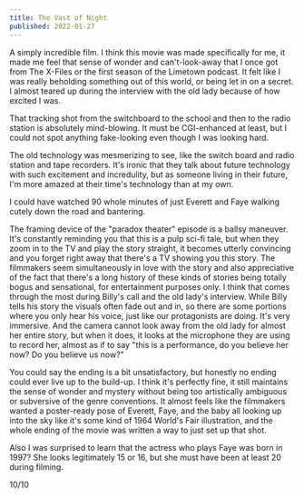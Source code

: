 ```yaml
---
title: The Vast of Night
published: 2022-01-27
---
```


A simply incredible film. I think this movie was made specifically for me, it made me feel that sense of wonder and can't-look-away that I once got from The X-Files or the first season of the Limetown podcast. It felt like I was really beholding something out of this world, or being let in on a secret. I almost teared up during the interview with the old lady because of how excited I was.

That tracking shot from the switchboard to the school and then to the radio station is absolutely mind-blowing. It must be CGI-enhanced at least, but I could not spot anything fake-looking even though I was looking hard.

The old technology was mesmerizing to see, like the switch board and radio station and tape recorders. It's ironic that they talk about future technology with such excitement and incredulity, but as someone living in their future, I'm more amazed at their time's technology than at my own.

I could have watched 90 whole minutes of just Everett and Faye walking cutely down the road and bantering.

The framing device of the "paradox theater" episode is a ballsy maneuver. It's constantly reminding you that this is a pulp sci-fi tale, but when they zoom in to the TV and play the story straight, it becomes utterly convincing and you forget right away that there's a TV showing you this story. The filmmakers seem simultaneously in love with the story and also appreciative of the fact that there's a long history of these kinds of stories being totally bogus and sensational, for entertainment purposes only. I think that comes through the most during Billy's call and the old lady's interview. While Billy tells his story the visuals often fade out and in, so there are some portions where you only hear his voice, just like our protagonists are doing. It's very immersive. And the camera cannot look away from the old lady for almost her entire story, but when it does, it looks at the microphone they are using to record her, almost as if to say "this is a performance, do you believe her now? Do you believe us now?"

You could say the ending is a bit unsatisfactory, but honestly no ending could ever live up to the build-up. I think it's perfectly fine, it still maintains the sense of wonder and mystery without being too artistically ambiguous or subversive of the genre conventions. It almost feels like the filmmakers wanted a poster-ready pose of Everett, Faye, and the baby all looking up into the sky like it's some kind of 1964 World's Fair illustration, and the whole ending of the movie was written a way to just set up that shot.

Also I was surprised to learn that the actress who plays Faye was born in 1997? She looks legitimately 15 or 16, but she must have been at least 20 during filming.

10/10
